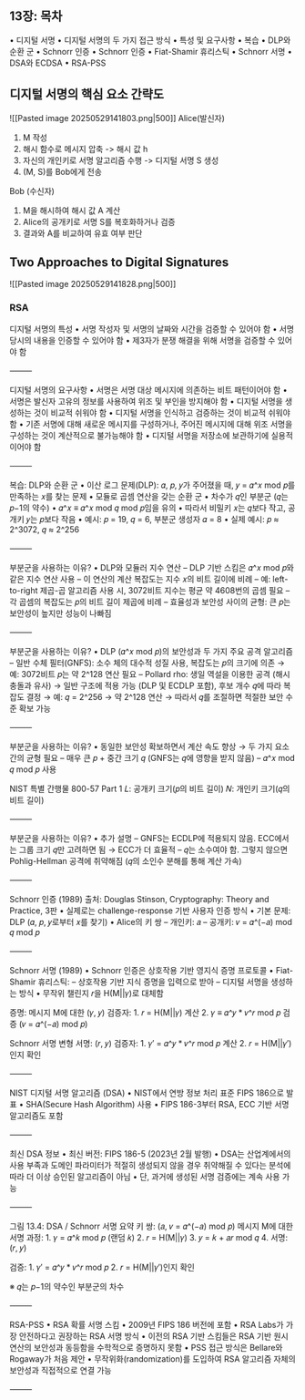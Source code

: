 ## 13장: 목차
• 디지털 서명
	• 디지털 서명의 두 가지 접근 방식
	• 특성 및 요구사항
• 복습
	• DLP와 순환 군
• Schnorr 인증
	• Schnorr 인증
	• Fiat-Shamir 휴리스틱
	• Schnorr 서명
• DSA와 ECDSA
• RSA-PSS
## 디지털 서명의 핵심 요소 간략도
![[Pasted image 20250529141803.png|500]]
Alice(발신자)
1. M 작성
2. 해시 함수로 메시지 압축 -> 해시 값 h
3. 자신의 개인키로 서명 알고리즘 수행 -> 디지털 서명 S 생성
4. (M, S)를 Bob에게 전송

Bob (수신자)
1. M을 해시하여 해시 값 A 계산
2. Alice의 공개키로 서명 S를 복호화하거나 검증
3. 결과와 A를 비교하여 유효 여부 판단
## Two Approaches to Digital Signatures
![[Pasted image 20250529141828.png|500]]
### RSA 

디지털 서명의 특성
• 서명 작성자 및 서명의 날짜와 시간을 검증할 수 있어야 함
• 서명 당시의 내용을 인증할 수 있어야 함
• 제3자가 분쟁 해결을 위해 서명을 검증할 수 있어야 함

⸻

디지털 서명의 요구사항
• 서명은 서명 대상 메시지에 의존하는 비트 패턴이어야 함
• 서명은 발신자 고유의 정보를 사용하여 위조 및 부인을 방지해야 함
• 디지털 서명을 생성하는 것이 비교적 쉬워야 함
• 디지털 서명을 인식하고 검증하는 것이 비교적 쉬워야 함
• 기존 서명에 대해 새로운 메시지를 구성하거나, 주어진 메시지에 대해 위조 서명을 구성하는 것이 계산적으로 불가능해야 함
• 디지털 서명을 저장소에 보관하기에 실용적이어야 함

⸻

복습: DLP와 순환 군
• 이산 로그 문제(DLP): 𝛼, 𝑝, 𝑦가 주어졌을 때, 𝑦 = 𝛼^𝑥 mod 𝑝를 만족하는 𝑥를 찾는 문제
• 모듈로 곱셈 연산을 갖는 순환 군
• 차수가 𝑞인 부분군 (𝑞는 𝑝−1의 약수)
• 𝛼^𝑥 ≡ 𝛼^𝑥 mod 𝑞 mod 𝑝임을 유의
• 따라서 비밀키 𝑥는 𝑞보다 작고, 공개키 𝑦는 𝑝보다 작음
• 예시: 𝑝 = 19, 𝑞 = 6, 부분군 생성자 𝛼 = 8
• 실제 예시: 𝑝 ≈ 2^3072, 𝑞 ≈ 2^256

⸻

부분군을 사용하는 이유?
• DLP와 모듈러 지수 연산
– DLP 기반 스킴은 𝛼^𝑥 mod 𝑝와 같은 지수 연산 사용
– 이 연산의 계산 복잡도는 지수 𝑥의 비트 길이에 비례
– 예: left-to-right 제곱-곱 알고리즘 사용 시, 3072비트 지수는 평균 약 4608번의 곱셈 필요
– 각 곱셈의 복잡도는 𝑝의 비트 길이 제곱에 비례
– 효율성과 보안성 사이의 균형: 큰 𝑝는 보안성이 높지만 성능이 나빠짐

⸻

부분군을 사용하는 이유?
• DLP (𝛼^𝑥 mod 𝑝)의 보안성과 두 가지 주요 공격 알고리즘
– 일반 수체 필터(GNFS): 소수 체의 대수적 성질 사용, 복잡도는 𝑝의 크기에 의존
→ 예: 3072비트 𝑝는 약 2^128 연산 필요
– Pollard rho: 생일 역설을 이용한 공격 (해시 충돌과 유사)
→ 일반 구조에 적용 가능 (DLP 및 ECDLP 포함), 후보 개수 𝑞에 따라 복잡도 결정
→ 예: 𝑞 = 2^256 → 약 2^128 연산
→ 따라서 𝑞를 조절하면 적절한 보안 수준 확보 가능

⸻

부분군을 사용하는 이유?
• 동일한 보안성 확보하면서 계산 속도 향상
→ 두 가지 요소 간의 균형 필요
– 매우 큰 𝑝 + 중간 크기 𝑞 (GNFS는 𝑞에 영향을 받지 않음)
– 𝛼^𝑥 mod 𝑞 mod 𝑝 사용

NIST 특별 간행물 800-57 Part 1
𝐿: 공개키 크기(𝑝의 비트 길이)
𝑁: 개인키 크기(𝑞의 비트 길이)

⸻

부분군을 사용하는 이유?
• 추가 설명
– GNFS는 ECDLP에 적용되지 않음. ECC에서는 그룹 크기 𝑞만 고려하면 됨 → ECC가 더 효율적
– 𝑞는 소수여야 함. 그렇지 않으면 Pohlig-Hellman 공격에 취약해짐 (𝑞의 소인수 분해를 통해 계산 가속)

⸻

Schnorr 인증 (1989)
출처: Douglas Stinson, Cryptography: Theory and Practice, 3판
• 실제로는 challenge-response 기반 사용자 인증 방식
• 기본 문제: DLP (𝛼, 𝑝, 𝑦로부터 𝑥를 찾기)
• Alice의 키 쌍
– 개인키: 𝑎
– 공개키: 𝑣 = 𝛼^(−𝑎) mod 𝑞 mod 𝑝

⸻

Schnorr 서명 (1989)
• Schnorr 인증은 상호작용 기반 영지식 증명 프로토콜
• Fiat-Shamir 휴리스틱:
– 상호작용 기반 지식 증명을 입력으로 받아
– 디지털 서명을 생성하는 방식
• 무작위 챌린지 𝑟을 H(M||𝛾)로 대체함

증명: 메시지 M에 대한 (𝛾, 𝑦)
검증자:
	1.	𝑟 = H(M||𝛾) 계산
	2.	𝛾 ≡ 𝛼^𝑦 * 𝑣^𝑟 mod 𝑝 검증 (𝑣 = 𝛼^(−𝑎) mod 𝑝)

Schnorr 서명 변형
서명: (𝑟, 𝑦)
검증자:
	1.	𝛾′ = 𝛼^𝑦 * 𝑣^𝑟 mod 𝑝 계산
	2.	𝑟 = H(M||𝛾′)인지 확인

⸻

NIST 디지털 서명 알고리즘 (DSA)
• NIST에서 연방 정보 처리 표준 FIPS 186으로 발표
• SHA(Secure Hash Algorithm) 사용
• FIPS 186-3부터 RSA, ECC 기반 서명 알고리즘도 포함

⸻

최신 DSA 정보
• 최신 버전: FIPS 186-5 (2023년 2월 발행)
• DSA는 산업계에서의 사용 부족과 도메인 파라미터가 적절히 생성되지 않을 경우 취약해질 수 있다는 분석에 따라 더 이상 승인된 알고리즘이 아님
• 단, 과거에 생성된 서명 검증에는 계속 사용 가능

⸻

그림 13.4: DSA / Schnorr 서명 요약
키 쌍: (𝑎, 𝑣 = 𝛼^(−𝑎) mod 𝑝)
메시지 M에 대한 서명 과정:
	1.	𝛾 = 𝛼^𝑘 mod 𝑝 (랜덤 𝑘)
	2.	𝑟 = H(M||𝛾)
	3.	𝑦 = 𝑘 + 𝑎𝑟 mod 𝑞
	4.	서명: (𝑟, 𝑦)

검증:
	1.	𝛾′ = 𝛼^𝑦 * 𝑣^𝑟 mod 𝑝
	2.	𝑟 = H(M||𝛾′)인지 확인

※ 𝑞는 𝑝−1의 약수인 부분군의 차수

⸻

RSA-PSS
• RSA 확률 서명 스킴
• 2009년 FIPS 186 버전에 포함
• RSA Labs가 가장 안전하다고 권장하는 RSA 서명 방식
• 이전의 RSA 기반 스킴들은 RSA 기반 원시 연산의 보안성과 동등함을 수학적으로 증명하지 못함
• PSS 접근 방식은 Bellare와 Rogaway가 처음 제안
• 무작위화(randomization)를 도입하여 RSA 알고리즘 자체의 보안성과 직접적으로 연결 가능

⸻
